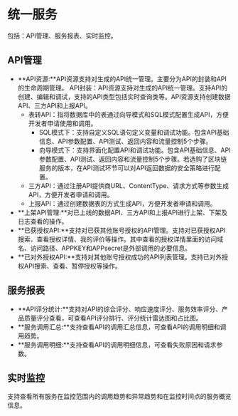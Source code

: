 # 统一服务

包括：API管理、服务报表、实时监控。

## API管理

-   **API资源:**API资源支持对生成的API统一管理。主要分为API的封装和API的生命周期管理。 API封装：API资源支持对生成的API统一管理。支持API的创建、编辑和调试，支持的API类型包括实时查询类等。API资源支持创建数据API、三方API和上报API。
    -   表转API：指将数据库中的表通过向导模式和SQL模式配置生成API，方便开发者申请使用和调用。
        -   SQL模式下：支持自定义SQL语句定义变量和调试功能。包含API基础信息、API参数配置、API测试、返回内容和流量控制5个步骤。
        -   向导模式下：支持界面化配置API和调试功能。包含API基础信息、API参数配置、API测试、返回内容和流量控制5个步骤。若选购了区块链服务的版本，在API测试环节可以对API返回数据的安全策略进行配置。
    -   三方API：通过注册API提供商URL、ContentType、请求方式等参数生成API，方便开发者申请和调用。
    -   上报API：通过创建数据表的方式生成API，方便开发者申请和调用。
-   **上架API管理:**对已上线的数据API、三方API和上报API进行上架、下架及日志查看的操作。
-   **已获授权API:**支持对已获其他账号授权的API管理。支持对已获授权API搜索、查看授权详情、我的评价等操作。其中查看的授权详情里面的访问域名、访问路径、APPKEY和APPsecret是外部调用的必要信息。
-   **已对外授权API:**支持对其他账号授权成功的API列表管理。支持已对外授权API搜索、查看、暂停授权等操作。

## 服务报表

-   **API评分统计:**支持对API的综合评分、响应速度评分、服务效率评分、产品质量评分查看，可查看API评分排行、评分统计雷达图和占比图。
-   **服务调用汇总:**支持查看API的调用汇总信息，可查看API的调用明细和调用趋势。
-   **服务调用明细:**支持查看API的调用明细信息，可查看失败原因和请求参数。

## 实时监控

支持查看所有服务在监控范围内的调用趋势和异常趋势和在监控时间点的服务概览信息。

